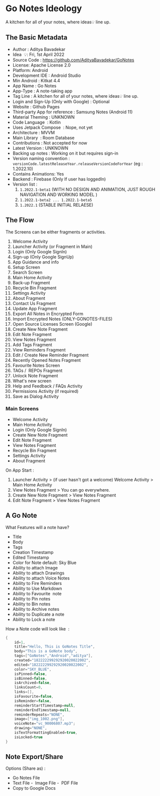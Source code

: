 # Go Notes Ideology 
A kitchen for all of your notes, where ideas💡 line up.


## The Basic Metadata

- Author : Aditya Bavadekar 
- Idea  💡: Fri, 1st April 2022
- Source Code : https://github.com/AdityaBavadekar/GoNotes
- License: Apache License 2.0
- Platform: Android 
- Development IDE : Android Studio 
- Min Android : Kitkat 4.4
- App Name : Go Notes
- App-Type : A note-taking app
- Tag Line : A kitchen for all of your notes, where ideas💡 line up.
- Login and Sign-Up (Only with Google) : Optional
- Website : Github Pages
- Third-party App for reference : Samsung Notes (Android 11)
- Material Theming : UNKNOWN 
- Code Language  : Kotlin
- Uses Jetpack Compose  : Nope, not yet
- Architecture : MVVM
- Main Library  : Room Database 
- Contributions : Not accepted for now
- Latest Version : UNKNOWN 
- Backing up notes : Working on it but requires sign-in
- Version naming convention : `versionCode.latestReleaseYear.releaseVersionCodeForYear` (eg : 1.2022.10)
- Contains Animations: Yes
- Backend : Firebase (Only If user has loggedIn)
- Version list : 
  1. `1.2022.1-beta1` (WITH NO DESIGN AND ANIMATION, JUST ROUGH NAVIGATION AND WORKING MODEL ) 
  2. `1.2022.1-beta2 ... 1.2022.1-beta5`
  3. `1.2022.1` (STABLE INITIAL RELAESE) 

## The Flow
The Screens can be either fragments or activities. 

1. Welcome Activity 
2. Launcher Activity (or Fragment in Main)
3. Login (Only Google SignIn)
4. Sign-up (Only Google SignUp)
5. App Guidance and info
6. Setup Screen
7. Search Screen
8. Main Home Activity 
9. Back-up Fragment 
10. Recycle Bin Fragment
11. Settings Activity 
12. About Fragment 
13. Contact Us Fragment 
14. Update App Fragment
15. Export All Notes in Encrypted Form
16. Import Encrypted Notes (ONLY-GONOTES-FILES)
17. Open Source Licenses Screen (Google)
18. Create New Note Fragment
19. Edit Note Fragment
20. View Notes Fragment 
21. Add Tags Fragment 
22. View Reminders Fragment
23. Edit / Create New Reminder Fragment 
24. Recently Opened Notes Fragment
25. Favourite Notes Screen
26. TAGs /  REPOs Fragment
27. Unlock Note Fragment 
28. What's new screen
29. Help and Feedback / FAQs Activity 
30. Permissions Activity (if required)
31. Save as Dialog Activity 

### Main Screens
* Welcome Activity 
* Main Home Activity 
* Login (Only Google SignIn)
* Create New Note Fragment
* Edit Note Fragment
* View Notes Fragment 
* Recycle Bin Fragment
* Settings Activity 
* About Fragment 

On App Start : 
1. Launcher Activity > (if user hasn't got a welcome) Welcome Activity > Main Home Activity
2. View Notes Fragment > You can go everywhere.
3. Create New Note Fragment > View Notes Fragment
4. Edit Note Fragment > View Notes Fragment


## A Go Note
What Features will a note have?
- Title 
- Body
- Tags
- Creation Timestamp 
- Edited Timestamp 
- Color for Note default: Sky Blue 
- Ability to attach Image 
- Ability to attach Drawings 
- Ability to attach Voice Notes
- Ability to Fire Reminders 
- Ability to Use Markdown
- Ability to Favourite  note
- Ability to Pin notes
- Ability to Bin notes
- Ability to Archive notes
- Ability to Duplicate a note
- Ability to Lock a note 

How a Note code will look like  :
```kotlin 
{
    id=1,
    title="Hello, This is GoNotes Title",
    body="This is a GoNote body",
    tags=["GoNotes","Android","aditya"],
    created="182222299292920020022002",
    edited="182222299292920020022002",
    color="SKY_BLUE",
    isPinned=false,
    isBinned=false,
    isArchived=false,
    linksCount=0,
    links=[],
    isFavourite=false,
    isReminder=false,
    reminderStartTimestamp=null,
    reminderEndTimestamp=null,
    reminderRepeats="NONE",
    image=["img_1002.png"],
    voiceNote="vc_90006807.mp3";
    drawing="NONE",
    isTextFormattingEnabled=true,
    isLocked=true
}
```

## Note Export/Share
Options (Share as) :
- Go Notes File
- Text File
-  Image File
-  PDF File
- Copy to Google Docs

